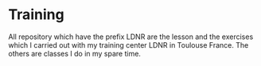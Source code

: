 # Training 
All repository which have the prefix LDNR are the lesson and the exercises which I carried out with my training center LDNR in Toulouse France.
The others are classes I do in my spare time.
